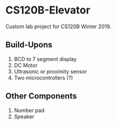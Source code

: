 # CS120B-Elevator
Custom lab project for CS120B Winter 2019.

## Build-Upons
1. BCD to 7 segment display
2. DC Motor
3. Ultrasonic or proximity sensor
4. Two microcontrollers (?)

## Other Components
1. Number pad
2. Speaker